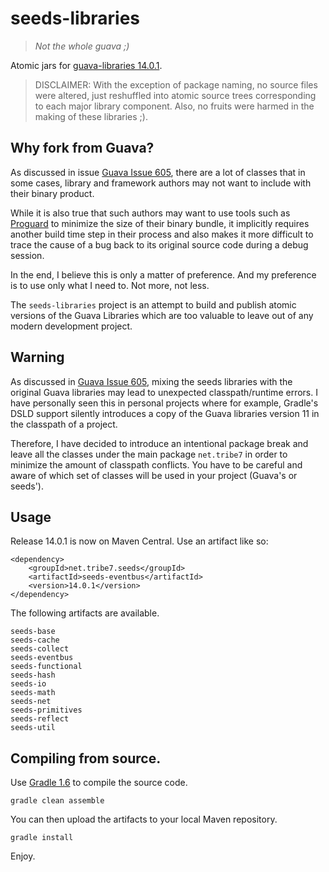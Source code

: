 seeds-libraries
===============

> *Not the whole guava ;)*

Atomic jars for [guava-libraries 14.0.1](https://code.google.com/p/guava-libraries/wiki/Release14). 

> DISCLAIMER: With the exception of package naming, no source files were altered, just reshuffled into atomic source trees corresponding to each major library component. Also, no fruits were harmed in the making of these libraries ;).

## Why fork from Guava?

As discussed in issue [Guava Issue 605](https://code.google.com/p/guava-libraries/issues/detail?id=605), there are a lot of classes that in some cases, library and framework authors may not want to include with their binary product.

While it is also true that such authors may want to use tools such as [Proguard](http://proguard.sourceforge.net/) to minimize the size of their binary bundle, it implicitly requires another build time step in their process and also makes it more difficult to trace the cause of a bug back to its original source code during a debug session.

In the end, I believe this is only a matter of preference. And my preference is to use only what I need to. Not more, not less. 

The `seeds-libraries` project is an attempt to build and publish atomic versions of the Guava Libraries which are too valuable to leave out of any modern development project.

## Warning

As discussed in [Guava Issue 605](https://code.google.com/p/guava-libraries/issues/detail?id=605), mixing the seeds libraries with the original Guava libraries may lead to unexpected classpath/runtime errors. I have personally seen this in personal projects where for example, Gradle's DSLD support silently introduces a copy of the Guava libraries version 11 in the classpath of a project.

Therefore, I have decided to introduce an intentional package break and leave all the classes under the main package `net.tribe7` in order to minimize the amount of classpath conflicts. You have to be careful and aware of which set of classes will be used in your project (Guava's or seeds').

## Usage

Release 14.0.1 is now on Maven Central. Use an artifact like so:

    <dependency>
        <groupId>net.tribe7.seeds</groupId>
        <artifactId>seeds-eventbus</artifactId>
        <version>14.0.1</version>
    </dependency>

The following artifacts are available.

    seeds-base
    seeds-cache
    seeds-collect
    seeds-eventbus
    seeds-functional
    seeds-hash
    seeds-io
    seeds-math
    seeds-net
    seeds-primitives
    seeds-reflect
    seeds-util

## Compiling from source.

Use [Gradle 1.6](http://gradle.org "Gradle 1.6") to compile the source code.

    gradle clean assemble

You can then upload the artifacts to your local Maven repository.

    gradle install

Enjoy.
